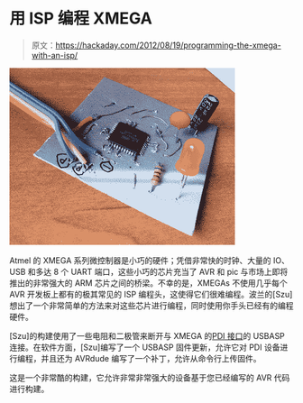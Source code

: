 # 用 ISP 编程 XMEGA

> 原文：<https://hackaday.com/2012/08/19/programming-the-xmega-with-an-isp/>

![](img/775443de9eca94f4bdc9f155662fcbfe.png "flashing2")

Atmel 的 XMEGA 系列微控制器是小巧的硬件；凭借非常快的时钟、大量的 IO、USB 和多达 8 个 UART 端口，这些小巧的芯片充当了 AVR 和 pic 与市场上即将推出的非常强大的 ARM 芯片之间的桥梁。不幸的是，XMEGAs 不使用几乎每个 AVR 开发板上都有的极其常见的 ISP 编程头，这使得它们很难编程。波兰的[Szu]想出了一个非常简单的方法来对这些芯片进行编程，同时使用你手头已经有的编程硬件。

[Szu]的构建使用了一些电阻和二极管来断开与 XMEGA 的[PDI 接口](http://support.atmel.com/bin/customer.exe?=&action=viewKbEntry&id=683)的 USBASP 连接。在软件方面，[Szu]编写了一个 USBASP 固件更新，允许它对 PDI 设备进行编程，并且还为 AVRdude 编写了一个补丁，允许从命令行上传固件。

这是一个非常酷的构建，它允许非常非常强大的设备基于您已经编写的 AVR 代码进行构建。